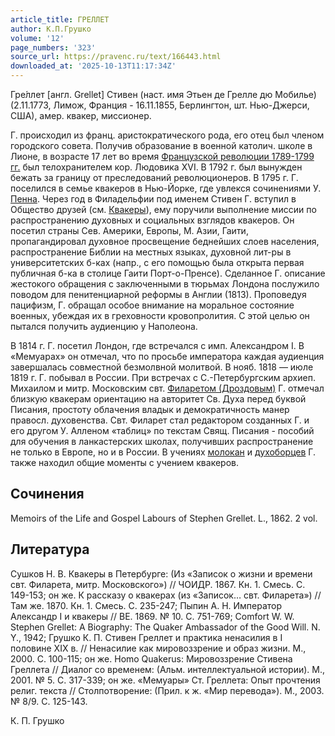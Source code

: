 ```yaml
---
article_title: ГРЕЛЛЕТ
author: К.П.Грушко
volume: '12'
page_numbers: '323'
source_url: https://pravenc.ru/text/166443.html
downloaded_at: '2025-10-13T11:17:34Z'
---
```


Гре́ллет [англ. Grellet] Стивен (наст. имя Этьен де Грелле дю Мобилье) (2.11.1773, Лимож, Франция - 16.11.1855, Берлингтон, шт. Нью-Джерси, США), амер. квакер, миссионер.

Г. происходил из франц. аристократического рода, его отец был членом городского совета. Получив образование в военной католич. школе в Лионе, в возрасте 17 лет во время [Французской революции 1789-1799 гг.](<https://pravenc.ru/text/Французской революции 1789-1799 гг .html>) был телохранителем кор. Людовика XVI. В 1792 г. был вынужден бежать за границу от преследований революционеров. В 1795 г. Г. поселился в семье квакеров в Нью-Йорке, где увлекся сочинениями У. [Пенна](https://pravenc.ru/text/Пенна.html). Через год в Филадельфии под именем Стивен Г. вступил в Общество друзей (см. [Квакеры](https://pravenc.ru/text/Квакеры.html)), ему поручили выполнение миссии по распространению духовных и социальных взглядов квакеров. Он посетил страны Сев. Америки, Европы, М. Азии, Гаити, пропагандировал духовное просвещение беднейших слоев населения, распространение Библии на местных языках, духовной лит-ры в университетских б-ках (напр., с его помощью была открыта первая публичная б-ка в столице Гаити Порт-о-Пренсе). Сделанное Г. описание жестокого обращения с заключенными в тюрьмах Лондона послужило поводом для пенитенциарной реформы в Англии (1813). Проповедуя пацифизм, Г. обращал особое внимание на моральное состояние военных, убеждая их в греховности кровопролития. С этой целью он пытался получить аудиенцию у Наполеона.

В 1814 г. Г. посетил Лондон, где встречался с имп. Александром I. В «Мемуарах» он отмечал, что по просьбе императора каждая аудиенция завершалась совместной безмолвной молитвой. В нояб. 1818 — июле 1819 г. Г. побывал в России. При встречах с С.-Петербургским архиеп. Михаилом и митр. Московским свт. [Филаретом (Дроздовым)](<https://pravenc.ru/text/Филаретом (Дроздовым).html>) Г. отмечал близкую квакерам ориентацию на авторитет Св. Духа перед буквой Писания, простоту облачения владык и демократичность манер правосл. духовенства. Свт. Филарет стал редактором созданных Г. и его другом У. Алленом «таблиц» по текстам Свящ. Писания - пособий для обучения в ланкастерских школах, получивших распространение не только в Европе, но и в России. В учениях [молокан](https://pravenc.ru/text/молокан.html) и [духоборцев](https://pravenc.ru/text/духоборцев.html) Г. также находил общие моменты с учением квакеров.

## Сочинения

Memoirs of the Life and Gospel Labours of Stephen Grellet. L., 1862. 2 vol.

## Литература

Сушков Н. В. Квакеры в Петербурге: (Из «Записок о жизни и времени свт. Филарета, митр. Московского») // ЧОИДР. 1867. Кн. 1. Смесь. С. 149-153; он же. К рассказу о квакерах (из «Записок… свт. Филарета») // Там же. 1870. Кн. 1. Смесь. С. 235-247; Пыпин А. Н. Император Александр I и квакеры // ВЕ. 1869. № 10. С. 751-769; Comfort W. W. Stephen Grellet: A Biography: The Quaker Ambassador of the Good Will. N. Y., 1942; Грушко К. П. Стивен Греллет и практика ненасилия в I половине XIX в. // Ненасилие как мировоззрение и образ жизни. М., 2000. С. 100-115; он же. Homo Quakerus: Мировоззрение Стивена Греллета // Диалог со временем: (Альм. интеллектуальной истории). М., 2001. № 5. С. 317-339; он же. «Мемуары» Ст. Греллета: Опыт прочтения религ. текста // Столпотворение: (Прил. к ж. «Мир перевода»). М., 2003. № 8/9. С. 125-143.

К.   П.   Грушко
